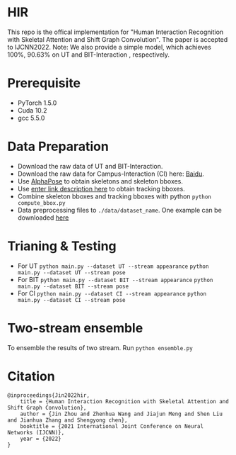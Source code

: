 # HIR
This repo is the offical implementation for "Human Interaction Recognition with Skeletal Attention and Shift Graph Convolution". The paper is accepted to IJCNN2022. 
Note: We also provide a simple model, which achieves 100%, 90.63%  on UT  and BIT-Interaction , respectively.
# Prerequisite

 - PyTorch 1.5.0
 - Cuda 10.2
 - gcc 5.5.0
# Data Preparation
 - Download the raw data of UT and BIT-Interaction. 
 - Download the raw data for Campus-Interaction (CI) here: [Baidu](www.baiduyun.com).
 - Use [AlphaPose](https://github.com/MVIG-SJTU/AlphaPose) to obtain skeletons and skeleton bboxes.
 - Use [enter link description here](https://github.com/ifzhang/FairMOT) to obtain tracking bboxes.
 - Combine skeleton bboxes and tracking bboxes with python `python compute_bbox.py`
 - Data preprocessing files to `./data/dataset_name`. One example can be downloaded [here](www.baidu.com)
# Trianing & Testing
 - For UT
 `python main.py --dataset UT --stream appearance`
 `python main.py --dataset UT --stream pose`
 - For BIT
 `python main.py --dataset BIT --stream appearance`
 `python main.py --dataset BIT --stream pose`
  - For CI
 `python main.py --dataset CI --stream appearance`
 `python main.py --dataset CI --stream pose`
 # Two-stream ensemble
 To ensemble the results of two stream. Run `python ensemble.py`
 # Citation
    @inproceedings{Jin2022hir,
	    title = {Human Interaction Recognition with Skeletal Attention and Shift Graph Convolution},
	    author = {Jin Zhou and Zhenhua Wang and Jiajun Meng and Shen Liu and Jianhua Zhang and Shengyong chen},
	    booktitle = {2021 International Joint Conference on Neural Networks (IJCNN)},
	    year = {2022}
    }
